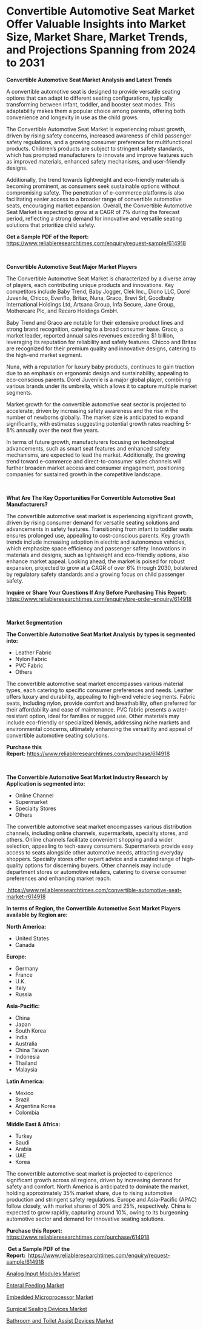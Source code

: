<p><h1>Convertible Automotive Seat Market Offer Valuable Insights into Market Size, Market Share, Market Trends, and Projections Spanning from 2024 to 2031</h1></p><p><strong>Convertible Automotive Seat Market Analysis and Latest Trends</strong></p>
<p><p>A convertible automotive seat is designed to provide versatile seating options that can adapt to different seating configurations, typically transforming between infant, toddler, and booster seat modes. This adaptability makes them a popular choice among parents, offering both convenience and longevity in use as the child grows.</p><p>The Convertible Automotive Seat Market is experiencing robust growth, driven by rising safety concerns, increased awareness of child passenger safety regulations, and a growing consumer preference for multifunctional products. Children’s products are subject to stringent safety standards, which has prompted manufacturers to innovate and improve features such as improved materials, enhanced safety mechanisms, and user-friendly designs.</p><p>Additionally, the trend towards lightweight and eco-friendly materials is becoming prominent, as consumers seek sustainable options without compromising safety. The penetration of e-commerce platforms is also facilitating easier access to a broader range of convertible automotive seats, encouraging market expansion. Overall, the Convertible Automotive Seat Market is expected to grow at a CAGR of 7% during the forecast period, reflecting a strong demand for innovative and versatile seating solutions that prioritize child safety.</p></p>
<p><strong>Get a Sample PDF of the Report:&nbsp;</strong> <a href="https://www.reliableresearchtimes.com/enquiry/request-sample/614918?utm_campaign=1383&utm_medium=2&utm_source=Github&utm_content=ia&utm_term=01102024&utm_id=convertible-automotive-seat">https://www.reliableresearchtimes.com/enquiry/request-sample/614918</a></p>
<p>&nbsp;</p>
<p><strong>Convertible Automotive Seat Major Market Players</strong></p>
<p><p>The Convertible Automotive Seat Market is characterized by a diverse array of players, each contributing unique products and innovations. Key competitors include Baby Trend, Baby Jogger, Clek Inc., Diono LLC, Dorel Juvenile, Chicco, Evenflo, Britax, Nuna, Graco, Brevi Srl, Goodbaby International Holdings Ltd, Artsana Group, Infa Secure, Jane Group, Mothercare Plc, and Recaro Holdings GmbH. </p><p>Baby Trend and Graco are notable for their extensive product lines and strong brand recognition, catering to a broad consumer base. Graco, a market leader, reported annual sales revenues exceeding $1 billion, leveraging its reputation for reliability and safety features. Chicco and Britax are recognized for their premium quality and innovative designs, catering to the high-end market segment.</p><p>Nuna, with a reputation for luxury baby products, continues to gain traction due to an emphasis on ergonomic design and sustainability, appealing to eco-conscious parents. Dorel Juvenile is a major global player, combining various brands under its umbrella, which allows it to capture multiple market segments.</p><p>Market growth for the convertible automotive seat sector is projected to accelerate, driven by increasing safety awareness and the rise in the number of newborns globally. The market size is anticipated to expand significantly, with estimates suggesting potential growth rates reaching 5-8% annually over the next five years.</p><p>In terms of future growth, manufacturers focusing on technological advancements, such as smart seat features and enhanced safety mechanisms, are expected to lead the market. Additionally, the growing trend toward e-commerce and direct-to-consumer sales channels will further broaden market access and consumer engagement, positioning companies for sustained growth in the competitive landscape.</p></p>
<p>&nbsp;</p>
<p><strong>What Are The Key Opportunities For Convertible Automotive Seat Manufacturers?</strong></p>
<p><p>The convertible automotive seat market is experiencing significant growth, driven by rising consumer demand for versatile seating solutions and advancements in safety features. Transitioning from infant to toddler seats ensures prolonged use, appealing to cost-conscious parents. Key growth trends include increasing adoption in electric and autonomous vehicles, which emphasize space efficiency and passenger safety. Innovations in materials and designs, such as lightweight and eco-friendly options, also enhance market appeal. Looking ahead, the market is poised for robust expansion, projected to grow at a CAGR of over 6% through 2030, bolstered by regulatory safety standards and a growing focus on child passenger safety.</p></p>
<p><strong>Inquire or Share Your Questions If Any Before Purchasing This Report:</strong> <a href="https://www.reliableresearchtimes.com/enquiry/pre-order-enquiry/614918?utm_campaign=1383&utm_medium=2&utm_source=Github&utm_content=ia&utm_term=01102024&utm_id=convertible-automotive-seat">https://www.reliableresearchtimes.com/enquiry/pre-order-enquiry/614918</a></p>
<p>&nbsp;</p>
<p><strong>Market Segmentation</strong></p>
<p><strong>The Convertible Automotive Seat Market Analysis by types is segmented into:</strong></p>
<p><ul><li>Leather Fabric</li><li>Nylon Fabric</li><li>PVC Fabric</li><li>Others</li></ul></p>
<p><p>The convertible automotive seat market encompasses various material types, each catering to specific consumer preferences and needs. Leather offers luxury and durability, appealing to high-end vehicle segments. Fabric seats, including nylon, provide comfort and breathability, often preferred for their affordability and ease of maintenance. PVC fabric presents a water-resistant option, ideal for families or rugged use. Other materials may include eco-friendly or specialized blends, addressing niche markets and environmental concerns, ultimately enhancing the versatility and appeal of convertible automotive seating solutions.</p></p>
<p><strong>Purchase this Report:&nbsp;</strong><a href="https://www.reliableresearchtimes.com/purchase/614918?utm_campaign=1383&utm_medium=2&utm_source=Github&utm_content=ia&utm_term=01102024&utm_id=convertible-automotive-seat">https://www.reliableresearchtimes.com/purchase/614918</a></p>
<p>&nbsp;</p>
<p><strong>The Convertible Automotive Seat Market Industry Research by Application is segmented into:</strong></p>
<p><ul><li>Online Channel</li><li>Supermarket</li><li>Specialty Stores</li><li>Others</li></ul></p>
<p><p>The convertible automotive seat market encompasses various distribution channels, including online channels, supermarkets, specialty stores, and others. Online channels facilitate convenient shopping and a wider selection, appealing to tech-savvy consumers. Supermarkets provide easy access to seats alongside other automotive needs, attracting everyday shoppers. Specialty stores offer expert advice and a curated range of high-quality options for discerning buyers. Other channels may include department stores or automotive retailers, catering to diverse consumer preferences and enhancing market reach.</p></p>
<p><a href="https://www.reliableresearchtimes.com/convertible-automotive-seat-market-r614918?utm_campaign=1383&utm_medium=2&utm_source=Github&utm_content=ia&utm_term=01102024&utm_id=convertible-automotive-seat">&nbsp;https://www.reliableresearchtimes.com/convertible-automotive-seat-market-r614918</a></p>
<p><strong>In terms of Region, the Convertible Automotive Seat Market Players available by Region are:</strong></p>
<p>
    <p> <strong> North America: </strong>
        <ul>
            <li>United States</li>
            <li>Canada</li>
        </ul>
        </p> 
    <p> <strong> Europe: </strong>
        <ul>
            <li>Germany</li>
            <li>France</li>
            <li>U.K.</li>
            <li>Italy</li>
            <li>Russia</li>
        </ul>
        </p> 
    <p> <strong> Asia-Pacific: </strong>
        <ul>
            <li>China</li>
            <li>Japan</li>
            <li>South Korea</li>
            <li>India</li>
            <li>Australia</li>
            <li>China Taiwan</li>
            <li>Indonesia</li>
            <li>Thailand</li>
            <li>Malaysia</li>
        </ul>
        </p> 
    <p> <strong> Latin America: </strong>
        <ul>
            <li>Mexico</li>
            <li>Brazil</li>
            <li>Argentina Korea</li>
            <li>Colombia</li>
        </ul>
        </p> 
    <p> <strong> Middle East & Africa: </strong>
        <ul>
            <li>Turkey</li>
            <li>Saudi</li>
            <li>Arabia</li>
            <li>UAE</li>
            <li>Korea</li>
        </ul>
    </p>
    </p>
<p><p>The convertible automotive seat market is projected to experience significant growth across all regions, driven by increasing demand for safety and comfort. North America is anticipated to dominate the market, holding approximately 35% market share, due to rising automotive production and stringent safety regulations. Europe and Asia-Pacific (APAC) follow closely, with market shares of 30% and 25%, respectively. China is expected to grow rapidly, capturing around 10%, owing to its burgeoning automotive sector and demand for innovative seating solutions.</p></p>
<p><strong>Purchase this Report: </strong><a href="https://www.reliableresearchtimes.com/purchase/614918?utm_campaign=1383&utm_medium=2&utm_source=Github&utm_content=ia&utm_term=01102024&utm_id=convertible-automotive-seat">https://www.reliableresearchtimes.com/purchase/614918</a></p>
<p>&nbsp;<strong>Get a Sample PDF of the Report:&nbsp;&nbsp;</strong><a href="https://www.reliableresearchtimes.com/enquiry/request-sample/614918?utm_campaign=1383&utm_medium=2&utm_source=Github&utm_content=ia&utm_term=01102024&utm_id=convertible-automotive-seat">https://www.reliableresearchtimes.com/enquiry/request-sample/614918</a></p>
<p><strong></strong></p>
<p><p><a href="https://issuu.com/reportprime-2/docs/analog-input-modules-market-size-20_892d1f0c64cd3d?utm_campaign=1383&utm_medium=2&utm_source=Github&utm_content=ia&utm_term=01102024&utm_id=convertible-automotive-seat">Analog Input Modules Market</a></p><p><a href="https://www.linkedin.com/pulse/enteral-feeding-market-global-regional-analysis-2024-fhile?utm_campaign=1383&utm_medium=2&utm_source=Github&utm_content=ia&utm_term=01102024&utm_id=convertible-automotive-seat">Enteral Feeding Market</a></p><p><a href="https://issuu.com/reportprime-2/docs/embedded-microprocessor-market-size_1e45f23f5cd0e8?utm_campaign=1383&utm_medium=2&utm_source=Github&utm_content=ia&utm_term=01102024&utm_id=convertible-automotive-seat">Embedded Microprocessor Market</a></p><p><a href="https://www.linkedin.com/pulse/future-ready-strategic-insights-global-surgical-sealing-tvc9e?utm_campaign=1383&utm_medium=2&utm_source=Github&utm_content=ia&utm_term=01102024&utm_id=convertible-automotive-seat">Surgical Sealing Devices Market</a></p><p><a href="https://www.linkedin.com/pulse/bathroom-toilet-assist-devices-market2024-2031-industry-5q31e?utm_campaign=1383&utm_medium=2&utm_source=Github&utm_content=ia&utm_term=01102024&utm_id=convertible-automotive-seat">Bathroom and Toilet Assist Devices Market</a></p></p>